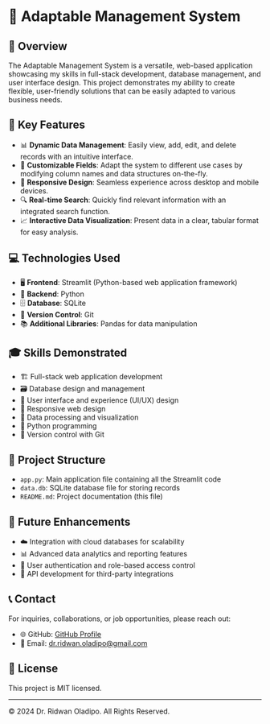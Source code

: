 # 🔧 Adaptable Management System

## 🌟 Overview
The Adaptable Management System is a versatile, web-based application showcasing my skills in full-stack development, database management, and user interface design. This project demonstrates my ability to create flexible, user-friendly solutions that can be easily adapted to various business needs.

## 🚀 Key Features
- 📊 **Dynamic Data Management**: Easily view, add, edit, and delete records with an intuitive interface.
- 🔄 **Customizable Fields**: Adapt the system to different use cases by modifying column names and data structures on-the-fly.
- 📱 **Responsive Design**: Seamless experience across desktop and mobile devices.
- 🔍 **Real-time Search**: Quickly find relevant information with an integrated search function.
- 📈 **Interactive Data Visualization**: Present data in a clear, tabular format for easy analysis.

## 💻 Technologies Used
- 🖥️ **Frontend**: Streamlit (Python-based web application framework)
- 🐍 **Backend**: Python
- 🗄️ **Database**: SQLite
- 🔄 **Version Control**: Git
- 📚 **Additional Libraries**: Pandas for data manipulation

## 🎓 Skills Demonstrated
- 🏗️ Full-stack web application development
- 🗃️ Database design and management
- 🎨 User interface and experience (UI/UX) design
- 📱 Responsive web design
- 🧮 Data processing and visualization
- 🐍 Python programming
- 🔄 Version control with Git

## 📁 Project Structure
- `app.py`: Main application file containing all the Streamlit code
- `data.db`: SQLite database file for storing records
- `README.md`: Project documentation (this file)

## 🔮 Future Enhancements
- ☁️ Integration with cloud databases for scalability
- 📊 Advanced data analytics and reporting features
- 🔐 User authentication and role-based access control
- 🔌 API development for third-party integrations

## 📞 Contact

For inquiries, collaborations, or job opportunities, please reach out:

- 🌐 GitHub: [GitHub Profile](https://github.com/dr-ridwanoladipo)
- 📧 Email: [dr.ridwan.oladipo@gmail.com](mailto:dr.ridwan.oladipo@gmail.com)

## 📜 License

This project is MIT licensed.

---

© 2024 Dr. Ridwan Oladipo. All Rights Reserved.
